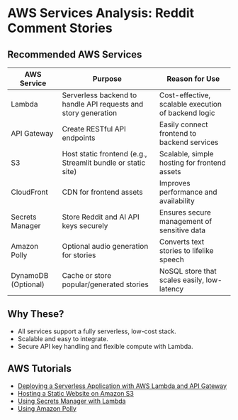 # AWS Services Analysis: Reddit Comment Stories

## Recommended AWS Services

| AWS Service        | Purpose                                                          | Reason for Use                                                                 |
|--------------------|------------------------------------------------------------------|--------------------------------------------------------------------------------|
| Lambda             | Serverless backend to handle API requests and story generation  | Cost-effective, scalable execution of backend logic                            |
| API Gateway        | Create RESTful API endpoints                                    | Easily connect frontend to backend services                                    |
| S3                 | Host static frontend (e.g., Streamlit bundle or static site)    | Scalable, simple hosting for frontend assets                                  |
| CloudFront         | CDN for frontend assets                                         | Improves performance and availability                                          |
| Secrets Manager    | Store Reddit and AI API keys securely                          | Ensures secure management of sensitive data                                    |
| Amazon Polly       | Optional audio generation for stories                          | Converts text stories to lifelike speech                                       |
| DynamoDB (Optional)| Cache or store popular/generated stories                       | NoSQL store that scales easily, low-latency                                    |

## Why These?

- All services support a fully serverless, low-cost stack.
- Scalable and easy to integrate.
- Secure API key handling and flexible compute with Lambda.

## AWS Tutorials

- [Deploying a Serverless Application with AWS Lambda and API Gateway](https://docs.aws.amazon.com/lambda/latest/dg/services-apigateway.html)
- [Hosting a Static Website on Amazon S3](https://docs.aws.amazon.com/AmazonS3/latest/userguide/WebsiteHosting.html)
- [Using Secrets Manager with Lambda](https://docs.aws.amazon.com/secretsmanager/latest/userguide/integrating_cloudformation.html)
- [Using Amazon Polly](https://docs.aws.amazon.com/polly/latest/dg/what-is.html)

